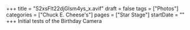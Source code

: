 +++
title = "S2xsFlt22djGIsm4ys_x.avif"
draft = false
tags = ["Photos"]
categories = ["Chuck E. Cheese's"]
pages = ["Star Stage"]
startDate = ""
+++
Initial tests of the Birthday Camera
